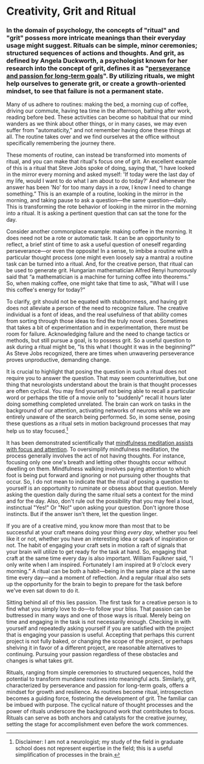 # Creativity, Grit and Ritual

### In the domain of psychology, the concepts of "ritual" and "grit" possess more intricate meanings than their everyday usage might suggest. Rituals can be simple, minor ceremonies; structured sequences of actions and thoughts. And grit, as defined by Angela Duckworth, a psychologist known for her research into the concept of grit, defines it as "[perseverance and passion for long-term goals](https://www.ted.com/talks/angela_lee_duckworth_grit_the_power_of_passion_and_perseverance)". By utilizing rituals, we might help ourselves to generate grit, or create a growth-oriented mindset, to see that failure is not a permanent state.

Many of us adhere to routines: making the bed, a morning cup of coffee, driving our commute, having tea time in the afternoon, bathing after work, reading before bed. These activities can become so habitual that our mind wanders as we think about other things, or in many cases, we may even suffer from "automaticity," and not remember having done these things at all. The routine takes over and we find ourselves at the office without specifically remembering the journey there. 

These moments of routine, can instead be transformed into moments of ritual, and you can make that ritual's focus one of grit. An excellent example of this is a ritual that Steve Jobs spoke of doing, saying that, “I have looked in the mirror every morning and asked myself: 'If today were the last day of my life, would I want to do what I am about to do today?' And whenever the answer has been 'No' for too many days in a row, I know I need to change something.” This is an example of a routine, looking in the mirror in the morning, and taking pause to ask a question—the same question—daily. This is transforming the rote behavior of looking in the mirror in the morning into a ritual. It is asking a pertinent question that can sat the tone for the day.

Consider another commonplace example: making coffee in the morning. It does need not be a rote or automatic task. It can be an opportunity to reflect, a brief stint of time to ask a useful question of oneself regarding perseverance—or even the opposite! In a sense, to imbibe a routine with a particular thought process (one might even loosely say a mantra) a routine task can be turned into a ritual. And, for the creative person, that ritual can be used to generate grit. Hungarian mathematician Alfred Renyi humorously said that “a mathematician is a machine for turning coffee into theorems.”  So, when making coffee, one might take that time to ask, "What will I use this coffee's energy for today?"

To clarify, grit should not be equated with stubbornness, and having grit does not alleviate a person of the need to recognize failure. The creative individual is a font of ideas, and the real usefulness of that ability comes from sorting through those ideas to find the truly novel ones. Sometimes that takes a bit of experimentation and in experimentation, there must be room for failure. Acknowledging failure and the need to change tactics or methods, but still pursue a goal, is to possess grit. So a useful question to ask during a ritual might be, "Is this what I thought it was in the beginning?" As Steve Jobs recognized, there are times when unwavering perseverance proves unproductive, demanding change.

It is crucial to highlight that posing the question in such a ritual does not require you to answer the question. That may seem counterintuitive, but one thing that neurologists understand about the brain is that thought processes are often cyclical. You may find yourself not being able to recall a particular word or perhaps the title of a movie only to "suddenly" recall it hours later doing something completed unrelated. The brain can work on tasks in the background of our attention, activating networks of neurons while we are entirely unaware of the search being performed. So, in some sense, posing these questions as a ritual sets in motion background processes that may help us to stay focused.[^1]

It has been demonstrated scientifically that [mindfulness meditation assists with focus and attention](https://www.nature.com/articles/nrn3916). To oversimplify mindfulness meditation, the process generally involves the act of not having thoughts. For instance, focusing only one one's breath and letting other thoughts occur without dwelling on them. Mindfulness walking involves paying attention to which foot is being put forward and ignoring or not pursuing other thoughts that occur. So, I do not mean to indicate that the ritual of posing a question to yourself is an opportunity to ruminate or obsess about that question. Merely asking the question daily during the same ritual sets a context for the mind and for the day. Also, don't rule out the possibility that you may feel a loud, instinctual "Yes!" Or "No!" upon asking your question. Don't ignore those instincts. But if the answer isn't there, let the question linger.

If you are of a creative mind, you know more than most that to be successful at your craft means doing your thing *every day*, whether you feel like it or not, whether you have an interesting idea or spark of inspiration or not. The habit of engaging your craft sets in motion a raft of signals that your brain will utilize to get ready for the task at hand. So, engaging that craft at the same time every day is also important. William Faulkner said, "I only write when I am inspired. Fortunately I am inspired at 9 o'clock every morning.” A ritual can be both a habit—being in the same place at the same time every day—and a moment of reflection. And a regular ritual also sets up the opportunity for the brain to begin to prepare for the task before we've even sat down to do it.

Sitting behind all of this lies passion. The first task for a creative person is to find what you simply love to do—to follow your bliss. That passion can be buttressed in many ways and one of those ways is ritual. Merely being on time and engaging in the task is not necessarily enough. Checking in with yourself and repeatedly asking yourself if you are satisfied with the project that is engaging your passion is useful. Accepting that perhaps this current project is not fully baked, or changing the scope of the project, or perhaps shelving it in favor of a different project, are reasonable alternatives to continuing. Pursuing your passion regardless of these obstacles and changes is what takes grit.

Rituals, ranging from simple ceremonies to structured sequences, hold the potential to transform mundane routines into meaningful acts. Similarly, grit, characterized by perseverance and passion for long-term goals, offers a mindset for growth and resilience. As routines become ritual, introspection becomes a guiding force, fostering the development of grit. The familiar can be imbued with purpose. The cyclical nature of thought processes and the power of rituals underscore the background work that contributes to focus. Rituals can serve as both anchors and catalysts for the creative journey, setting the stage for accomplishment even before the work commences.


[^1]: Disclaimer: I am not a neurologist; my study of the field in graduate school does not represent expertise in the field; this is a useful simplification of processes in the brain.